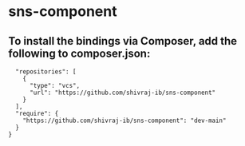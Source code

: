 # sns-component

## To install the bindings via Composer, add the following to composer.json:
```{
  "repositories": [
    {
      "type": "vcs",
      "url": "https://github.com/shivraj-ib/sns-component"
    }
  ],
  "require": {
    "https://github.com/shivraj-ib/sns-component": "dev-main"
  }
}
```